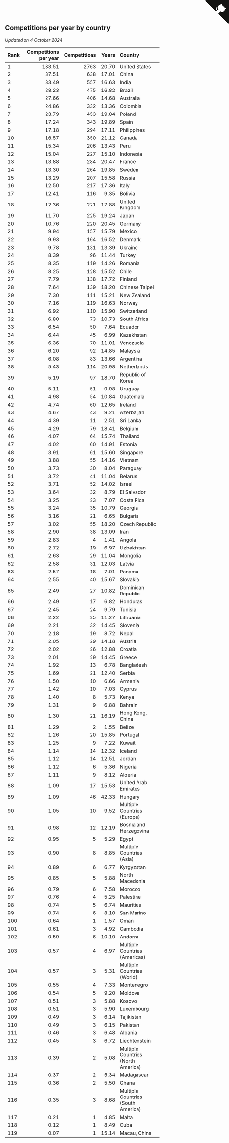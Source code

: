 ## Competitions per year by country

*Updated on  4 October 2024*

| Rank | Competitions per year | Competitions | Years | Country |
| :--- | ---: | ---: | ---: | :--- |
| 1 | 133.51 | 2763 | 20.70 | United States |
| 2 | 37.51 | 638 | 17.01 | China |
| 3 | 33.49 | 557 | 16.63 | India |
| 4 | 28.23 | 475 | 16.82 | Brazil |
| 5 | 27.66 | 406 | 14.68 | Australia |
| 6 | 24.86 | 332 | 13.36 | Colombia |
| 7 | 23.79 | 453 | 19.04 | Poland |
| 8 | 17.24 | 343 | 19.89 | Spain |
| 9 | 17.18 | 294 | 17.11 | Philippines |
| 10 | 16.57 | 350 | 21.12 | Canada |
| 11 | 15.34 | 206 | 13.43 | Peru |
| 12 | 15.04 | 227 | 15.10 | Indonesia |
| 13 | 13.88 | 284 | 20.47 | France |
| 14 | 13.30 | 264 | 19.85 | Sweden |
| 15 | 13.29 | 207 | 15.58 | Russia |
| 16 | 12.50 | 217 | 17.36 | Italy |
| 17 | 12.41 | 116 | 9.35 | Bolivia |
| 18 | 12.36 | 221 | 17.88 | United Kingdom |
| 19 | 11.70 | 225 | 19.24 | Japan |
| 20 | 10.76 | 220 | 20.45 | Germany |
| 21 | 9.94 | 157 | 15.79 | Mexico |
| 22 | 9.93 | 164 | 16.52 | Denmark |
| 23 | 9.78 | 131 | 13.39 | Ukraine |
| 24 | 8.39 | 96 | 11.44 | Turkey |
| 25 | 8.35 | 119 | 14.26 | Romania |
| 26 | 8.25 | 128 | 15.52 | Chile |
| 27 | 7.79 | 138 | 17.72 | Finland |
| 28 | 7.64 | 139 | 18.20 | Chinese Taipei |
| 29 | 7.30 | 111 | 15.21 | New Zealand |
| 30 | 7.16 | 119 | 16.63 | Norway |
| 31 | 6.92 | 110 | 15.90 | Switzerland |
| 32 | 6.80 | 73 | 10.73 | South Africa |
| 33 | 6.54 | 50 | 7.64 | Ecuador |
| 34 | 6.44 | 45 | 6.99 | Kazakhstan |
| 35 | 6.36 | 70 | 11.01 | Venezuela |
| 36 | 6.20 | 92 | 14.85 | Malaysia |
| 37 | 6.08 | 83 | 13.66 | Argentina |
| 38 | 5.43 | 114 | 20.98 | Netherlands |
| 39 | 5.19 | 97 | 18.70 | Republic of Korea |
| 40 | 5.11 | 51 | 9.98 | Uruguay |
| 41 | 4.98 | 54 | 10.84 | Guatemala |
| 42 | 4.74 | 60 | 12.65 | Ireland |
| 43 | 4.67 | 43 | 9.21 | Azerbaijan |
| 44 | 4.39 | 11 | 2.51 | Sri Lanka |
| 45 | 4.29 | 79 | 18.41 | Belgium |
| 46 | 4.07 | 64 | 15.74 | Thailand |
| 47 | 4.02 | 60 | 14.91 | Estonia |
| 48 | 3.91 | 61 | 15.60 | Singapore |
| 49 | 3.88 | 55 | 14.16 | Vietnam |
| 50 | 3.73 | 30 | 8.04 | Paraguay |
| 51 | 3.72 | 41 | 11.04 | Belarus |
| 52 | 3.71 | 52 | 14.02 | Israel |
| 53 | 3.64 | 32 | 8.79 | El Salvador |
| 54 | 3.25 | 23 | 7.07 | Costa Rica |
| 55 | 3.24 | 35 | 10.79 | Georgia |
| 56 | 3.16 | 21 | 6.65 | Bulgaria |
| 57 | 3.02 | 55 | 18.20 | Czech Republic |
| 58 | 2.90 | 38 | 13.09 | Iran |
| 59 | 2.83 | 4 | 1.41 | Angola |
| 60 | 2.72 | 19 | 6.97 | Uzbekistan |
| 61 | 2.63 | 29 | 11.04 | Mongolia |
| 62 | 2.58 | 31 | 12.03 | Latvia |
| 63 | 2.57 | 18 | 7.01 | Panama |
| 64 | 2.55 | 40 | 15.67 | Slovakia |
| 65 | 2.49 | 27 | 10.82 | Dominican Republic |
| 66 | 2.49 | 17 | 6.82 | Honduras |
| 67 | 2.45 | 24 | 9.79 | Tunisia |
| 68 | 2.22 | 25 | 11.27 | Lithuania |
| 69 | 2.21 | 32 | 14.45 | Slovenia |
| 70 | 2.18 | 19 | 8.72 | Nepal |
| 71 | 2.05 | 29 | 14.18 | Austria |
| 72 | 2.02 | 26 | 12.88 | Croatia |
| 73 | 2.01 | 29 | 14.45 | Greece |
| 74 | 1.92 | 13 | 6.78 | Bangladesh |
| 75 | 1.69 | 21 | 12.40 | Serbia |
| 76 | 1.50 | 10 | 6.66 | Armenia |
| 77 | 1.42 | 10 | 7.03 | Cyprus |
| 78 | 1.40 | 8 | 5.73 | Kenya |
| 79 | 1.31 | 9 | 6.88 | Bahrain |
| 80 | 1.30 | 21 | 16.19 | Hong Kong, China |
| 81 | 1.29 | 2 | 1.55 | Belize |
| 82 | 1.26 | 20 | 15.85 | Portugal |
| 83 | 1.25 | 9 | 7.22 | Kuwait |
| 84 | 1.14 | 14 | 12.32 | Iceland |
| 85 | 1.12 | 14 | 12.51 | Jordan |
| 86 | 1.12 | 6 | 5.36 | Nigeria |
| 87 | 1.11 | 9 | 8.12 | Algeria |
| 88 | 1.09 | 17 | 15.53 | United Arab Emirates |
| 89 | 1.09 | 46 | 42.33 | Hungary |
| 90 | 1.05 | 10 | 9.52 | Multiple Countries (Europe) |
| 91 | 0.98 | 12 | 12.19 | Bosnia and Herzegovina |
| 92 | 0.95 | 5 | 5.29 | Egypt |
| 93 | 0.90 | 8 | 8.85 | Multiple Countries (Asia) |
| 94 | 0.89 | 6 | 6.77 | Kyrgyzstan |
| 95 | 0.85 | 5 | 5.88 | North Macedonia |
| 96 | 0.79 | 6 | 7.58 | Morocco |
| 97 | 0.76 | 4 | 5.25 | Palestine |
| 98 | 0.74 | 5 | 6.74 | Mauritius |
| 99 | 0.74 | 6 | 8.10 | San Marino |
| 100 | 0.64 | 1 | 1.57 | Oman |
| 101 | 0.61 | 3 | 4.92 | Cambodia |
| 102 | 0.59 | 6 | 10.10 | Andorra |
| 103 | 0.57 | 4 | 6.97 | Multiple Countries (Americas) |
| 104 | 0.57 | 3 | 5.31 | Multiple Countries (World) |
| 105 | 0.55 | 4 | 7.33 | Montenegro |
| 106 | 0.54 | 5 | 9.20 | Moldova |
| 107 | 0.51 | 3 | 5.88 | Kosovo |
| 108 | 0.51 | 3 | 5.90 | Luxembourg |
| 109 | 0.49 | 3 | 6.14 | Tajikistan |
| 110 | 0.49 | 3 | 6.15 | Pakistan |
| 111 | 0.46 | 3 | 6.48 | Albania |
| 112 | 0.45 | 3 | 6.72 | Liechtenstein |
| 113 | 0.39 | 2 | 5.08 | Multiple Countries (North America) |
| 114 | 0.37 | 2 | 5.34 | Madagascar |
| 115 | 0.36 | 2 | 5.50 | Ghana |
| 116 | 0.35 | 3 | 8.68 | Multiple Countries (South America) |
| 117 | 0.21 | 1 | 4.85 | Malta |
| 118 | 0.12 | 1 | 8.49 | Cuba |
| 119 | 0.07 | 1 | 15.14 | Macau, China |


<a href="https://github.com/JustinTimeCuber/wca_statistics" class="github-corner" aria-label="View source on Github"><svg width="80" height="80" viewBox="0 0 250 250" style="fill:#151513; color:#fff; position: absolute; top: 0; border: 0; right: 0;" aria-hidden="true"><path d="M0,0 L115,115 L130,115 L142,142 L250,250 L250,0 Z"></path><path d="M128.3,109.0 C113.8,99.7 119.0,89.6 119.0,89.6 C122.0,82.7 120.5,78.6 120.5,78.6 C119.2,72.0 123.4,76.3 123.4,76.3 C127.3,80.9 125.5,87.3 125.5,87.3 C122.9,97.6 130.6,101.9 134.4,103.2" fill="currentColor" style="transform-origin: 130px 106px;" class="octo-arm"></path><path d="M115.0,115.0 C114.9,115.1 118.7,116.5 119.8,115.4 L133.7,101.6 C136.9,99.2 139.9,98.4 142.2,98.6 C133.8,88.0 127.5,74.4 143.8,58.0 C148.5,53.4 154.0,51.2 159.7,51.0 C160.3,49.4 163.2,43.6 171.4,40.1 C171.4,40.1 176.1,42.5 178.8,56.2 C183.1,58.6 187.2,61.8 190.9,65.4 C194.5,69.0 197.7,73.2 200.1,77.6 C213.8,80.2 216.3,84.9 216.3,84.9 C212.7,93.1 206.9,96.0 205.4,96.6 C205.1,102.4 203.0,107.8 198.3,112.5 C181.9,128.9 168.3,122.5 157.7,114.1 C157.9,116.9 156.7,120.9 152.7,124.9 L141.0,136.5 C139.8,137.7 141.6,141.9 141.8,141.8 Z" fill="currentColor" class="octo-body"></path></svg></a><style>.github-corner:hover .octo-arm{animation:octocat-wave 560ms ease-in-out}@keyframes octocat-wave{0%,100%{transform:rotate(0)}20%,60%{transform:rotate(-25deg)}40%,80%{transform:rotate(10deg)}}@media (max-width:500px){.github-corner:hover .octo-arm{animation:none}.github-corner .octo-arm{animation:octocat-wave 560ms ease-in-out}}</style>
